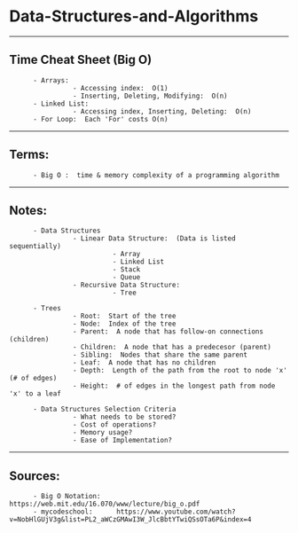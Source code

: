# Data-Structures-and-Algorithms
____________________________________

## Time Cheat Sheet (Big O)
          - Arrays: 
                    - Accessing index:  O(1)
                    - Inserting, Deleting, Modifying:  O(n)
          - Linked List:
                    - Accessing index, Inserting, Deleting:  O(n)
          - For Loop:  Each 'For' costs O(n)

____________________________________
## Terms:
          - Big O :  time & memory complexity of a programming algorithm

____________________________________
## Notes:
          - Data Structures
                    - Linear Data Structure:  (Data is listed sequentially)
                              - Array
                              - Linked List
                              - Stack
                              - Queue
                    - Recursive Data Structure:
                              - Tree

          - Trees
                    - Root:  Start of the tree
                    - Node:  Index of the tree
                    - Parent:  A node that has follow-on connections (children)
                    - Children:  A node that has a predecesor (parent)
                    - Sibling:  Nodes that share the same parent
                    - Leaf:  A node that has no children
                    - Depth:  Length of the path from the root to node 'x' (# of edges)
                    - Height:  # of edges in the longest path from node 'x' to a leaf

          - Data Structures Selection Criteria
                    - What needs to be stored?
                    - Cost of operations?
                    - Memory usage?
                    - Ease of Implementation?

____________________________________
## Sources: 
          - Big O Notation:    https://web.mit.edu/16.070/www/lecture/big_o.pdf
          - mycodeschool:      https://www.youtube.com/watch?v=NobHlGUjV3g&list=PL2_aWCzGMAwI3W_JlcBbtYTwiQSsOTa6P&index=4
